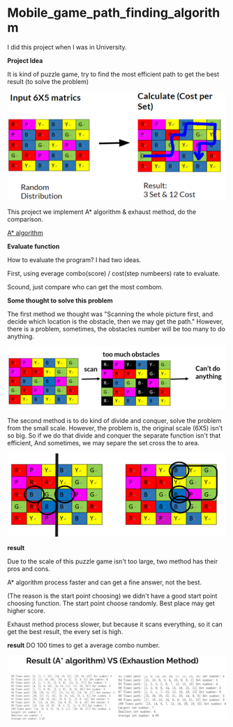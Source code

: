 # Mobile_game_path_finding_algorithm

I did this project when I was in University.

**Project Idea**

It is kind of puzzle game, try to find the most efficient path to get the best result (to solve the problem)

<img src="images/project_idea.png" width = "500" >

This project we implement A* algorithm & exhaust method, do the comparison.

[A* algorithm](https://en.wikipedia.org/wiki/A*_search_algorithm)

**Evaluate function**

How to evaluate the program? I had two ideas.

First, using everage combo(score) / cost(step numbeers) rate to evaluate.

Scound, just compare who can get the most combom.



**Some thought to solve this problem**

The first method we thought was "Scanning the whole picture first, and decide which location is the obstacle, then we may get the path."
However, there is a problem, sometimes, the obstacles number will be too many to do anything.

<img src="images/obstacle.png" width = "500" >


The second method is to do kind of divide and conquer, solve the problem from the small scale.
However, the problem is, the original scale (6X5) isn't so big. So if we do that divide and conquer the separate function isn't that efficient,
And sometimes, we may separe the set cross the to area.

<img src="images/div.png" width = "500" >

**result**

Due to the scale of this puzzle game isn't too large, two method has their pros and cons.

A* algorithm process faster and can get a fine answer, not the best. 

(The reason is the start point choosing) we didn't have a good start point choosing function. The start point choose randomly. Best place may get higher score.

Exhaust method process slower, but because it scans everything, so it can get the best result, the every set is high.

**result** DO 100 times to get a average combo number.

<img src="images/result.png" width = "1000" >

